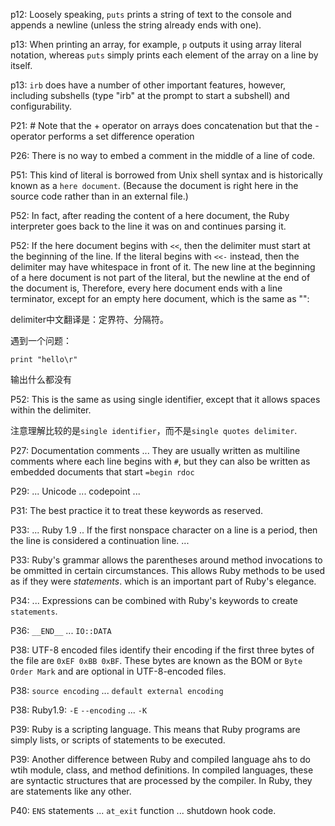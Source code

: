 p12: Loosely speaking, `puts` prints a string of text to the console and appends a newline (unless the string already ends with one).


p13: When printing an array, for example, `p` outputs it using array literal notation, whereas `puts` simply prints each element of the array on a line by itself.


p13: `irb` does have a number of other important features, however, including subshells (type "irb" at the prompt to start a subshell) and configurability.


P21: # Note that the + operator on arrays does concatenation but that the - operator performs a set difference operation


P26: There is no way to embed a comment in the middle of a line of code.


P51: This kind of literal is borrowed from Unix shell syntax and is historically known as a `here document`. (Because the document is right here in the source code rather than in an external file.)


P52: In fact, after reading the content of a here document, the Ruby interpreter goes back to the line it was on and continues parsing it.


P52: If the here document begins with `<<`, then the delimiter must start at the beginning of the line. If the literal begins with `<<-` instead, then the delimiter may have whitespace in front of it. The new line at the beginning of a here document is not part of the literal, but the newline at the end of the document is, Therefore, every here document ends with a line terminator, except for an empty here document, which is the same as "":


delimiter中文翻译是：定界符、分隔符。


遇到一个问题：
```
print "hello\r"
```
输出什么都没有


P52: This is the same as using single identifier, except that it allows spaces within the delimiter.


注意理解比较的是`single identifier`，而不是`single quotes delimiter`.


P27: Documentation comments ... They are usually written as multiline comments where each line begins with `#`, but they can also be written as embedded documents that start `=begin rdoc`


P29: ... Unicode ... codepoint ...


P31: The best practice it to treat these keywords as reserved.


P33: ... Ruby 1.9 .. If the first nonspace character on a line is a period, then the line is considered a continuation line. ...


P33: Ruby's grammar allows the parentheses around method invocations to be ommitted in certain circumstances. This allows Ruby methods to be used as if they were *statements*. which is an important part of Ruby's elegance.


P34: ... Expressions can be combined with Ruby's keywords to create `statements`.


P36: `__END__` ... `IO::DATA`


P38: UTF-8 encoded files identify their encoding if the first three bytes of the file are `0xEF 0xBB 0xBF`. These bytes are known as the BOM or `Byte Order Mark` and are optional in UTF-8-encoded files.


P38: `source encoding` ... `default external encoding`


P38: Ruby1.9: `-E` `--encoding` ... `-K`


P39: Ruby is a scripting language. This means that Ruby programs are simply lists, or scripts of statements to be executed.


P39: Another difference between Ruby and compiled language ahs to do wtih module, class, and method definitions. In compiled languages, these are syntactic structures that are processed by the compiler. In Ruby, they are statements like any other.


P40: `ENS` statements ... `at_exit` function ... shutdown hook code.
